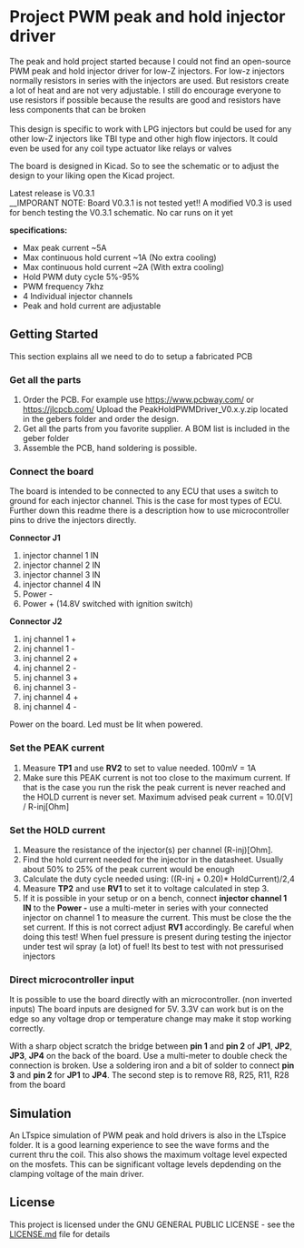 # Project PWM peak and hold injector driver
The peak and hold project started because I could not find an open-source PWM peak and hold injector driver for low-Z injectors. For low-z injectors normally resistors in series with the injectors are used. But resistors create a lot of heat and are not very adjustable. I still do encourage everyone to use resistors if possible because the results are good and resistors have less components that can be broken<br/>
<br/>
This design is specific to work with LPG injectors but could be used for any other low-Z injectors like TBI type and other high flow injectors. It could even be used for any coil type actuator like relays or valves <br/>

The board is designed in Kicad. So to see the schematic or to adjust the design to your liking open the Kicad project.<br/>

Latest release is V0.3.1<br/>
 __IMPORANT NOTE: Board V0.3.1 is not tested yet!! A modified V0.3 is used for bench testing the V0.3.1 schematic. No car runs on it yet<br/>

__specifications:__
- Max peak current ~5A<br/>
- Max continuous hold current ~1A (No extra cooling)<br/>
- Max continuous hold current ~2A (With extra cooling)<br/>
- Hold PWM duty cycle 5%-95%<br/>
- PWM frequency 7khz<br/>
- 4 Individual injector channels<br/>
- Peak and hold current are adjustable

## Getting Started
This section explains all we need to do to setup a fabricated PCB

### Get all the parts
1. Order the PCB. For example use https://www.pcbway.com/ or https://jlcpcb.com/ Upload the PeakHoldPWMDriver_V0.x.y.zip located in the gebers folder and order the design.<br/>
2. Get all the parts from you favorite supplier. A BOM list is included in the geber folder<br/>
3. Assemble the PCB, hand soldering is possible.<br/>

### Connect the board
The board is intended to be connected to any ECU that uses a switch to ground for each injector channel. This is the case for most types of ECU. Further down this readme there is a description how to use microcontroller pins to drive the injectors directly. <br/>

__Connector J1__
1. injector channel 1 IN<br/>
2. injector channel 2 IN<br/>
3. injector channel 3 IN<br/>
4. injector channel 4 IN<br/>
5. Power - <br/>
6. Power + (14.8V switched with ignition switch)<br/>

__Connector J2__
1. inj channel 1 +<br/>
2. inj channel 1 -<br/>
3. inj channel 2 +<br/>
4. inj channel 2 -<br/>
5. inj channel 3 +<br/>
6. inj channel 3 -<br/>
7. inj channel 4 +<br/>
8. inj channel 4 -<br/>

Power on the board. Led must be lit when powered.<br/>

### Set the PEAK current
1. Measure __TP1__ and use __RV2__ to set to value needed. 100mV = 1A<br/>
2. Make sure this PEAK current is not too close to the maximum current. If that is the case you run the risk the peak current is never reached and the HOLD current is never set. Maximum advised peak current = 10.0[V] / R-inj[Ohm]<br/>

### Set the HOLD current
1. Measure the resistance of the injector(s) per channel (R-inj)[Ohm]. <br/>
2. Find the hold current needed for the injector in the datasheet. Usually about 50% to 25% of the peak current would be enough<br/>
3. Calculate the duty cycle needed using: ((R-inj + 0.20)* HoldCurrent)/2,4<br/>
4. Measure __TP2__ and use __RV1__ to set it to voltage calculated in step 3.<br/>
5. If it is possible in your setup or on a bench, connect __injector channel 1 IN__ to the __Power -__ use a multi-meter in series with your connected injector on channel 1 to measure the current. This must be close the the set current. If this is not correct adjust __RV1__ accordingly. Be careful when doing this test! When fuel pressure is present during testing the injector under test wil spray (a lot) of fuel! Its best to test with not pressurised injectors<br/>

### Direct microcontroller input
It is possible to use the board directly with an microcontroller. (non inverted inputs) The board inputs are designed for 5V. 3.3V can work but is on the edge so any voltage drop or temperature change may make it stop working correctly. <br/>

With a sharp object scratch the bridge between __pin 1__ and __pin 2__ of __JP1__, __JP2__, __JP3__, __JP4__ on the back of the board. Use a multi-meter to double check the connection is broken. Use a soldering iron and a bit of solder to connect __pin 3__ and __pin 2__ for __JP1__ to __JP4__. The second step is to remove R8, R25, R11, R28 from the board<br/> 
       
## Simulation	
An LTspice simulation of PWM peak and hold drivers is also in the LTspice folder. It is a good learning experience to see the wave forms and the current thru the coil. This also shows the maximum voltage level expected on the mosfets. This can be significant voltage levels depdending on the clamping voltage of the main driver. <br/>

## License
This project is licensed under the GNU GENERAL PUBLIC LICENSE - see the [LICENSE.md](LICENSE.md) file for details<br/>

